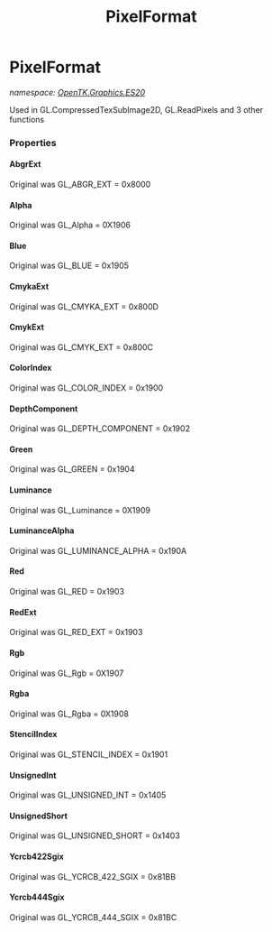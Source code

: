 ﻿---
title: PixelFormat
---

# PixelFormat
_namespace: [OpenTK.Graphics.ES20](N-OpenTK.Graphics.ES20.html)_

Used in GL.CompressedTexSubImage2D, GL.ReadPixels and 3 other functions



### Properties

#### AbgrExt
Original was GL_ABGR_EXT = 0x8000
#### Alpha
Original was GL_Alpha = 0X1906
#### Blue
Original was GL_BLUE = 0x1905
#### CmykaExt
Original was GL_CMYKA_EXT = 0x800D
#### CmykExt
Original was GL_CMYK_EXT = 0x800C
#### ColorIndex
Original was GL_COLOR_INDEX = 0x1900
#### DepthComponent
Original was GL_DEPTH_COMPONENT = 0x1902
#### Green
Original was GL_GREEN = 0x1904
#### Luminance
Original was GL_Luminance = 0X1909
#### LuminanceAlpha
Original was GL_LUMINANCE_ALPHA = 0x190A
#### Red
Original was GL_RED = 0x1903
#### RedExt
Original was GL_RED_EXT = 0x1903
#### Rgb
Original was GL_Rgb = 0X1907
#### Rgba
Original was GL_Rgba = 0X1908
#### StencilIndex
Original was GL_STENCIL_INDEX = 0x1901
#### UnsignedInt
Original was GL_UNSIGNED_INT = 0x1405
#### UnsignedShort
Original was GL_UNSIGNED_SHORT = 0x1403
#### Ycrcb422Sgix
Original was GL_YCRCB_422_SGIX = 0x81BB
#### Ycrcb444Sgix
Original was GL_YCRCB_444_SGIX = 0x81BC

